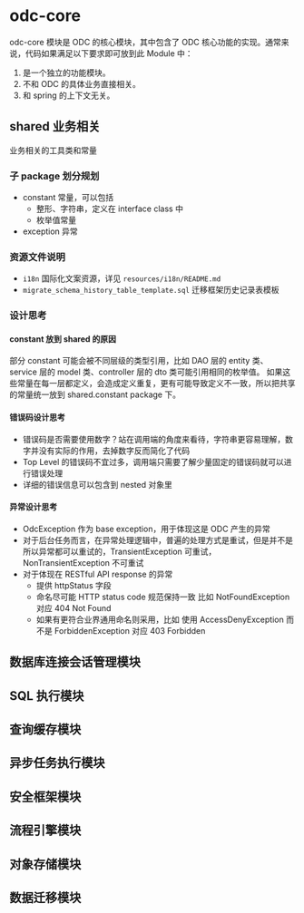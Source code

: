 # odc-core

odc-core 模块是 ODC 的核心模块，其中包含了 ODC 核心功能的实现。通常来说，代码如果满足以下要求即可放到此 Module 中：

1. 是一个独立的功能模块。
2. 不和 ODC 的具体业务直接相关。
3. 和 spring 的上下文无关。

## shared 业务相关

业务相关的工具类和常量

### 子 package 划分规划

- constant 常量，可以包括
    - 整形、字符串，定义在 interface class 中
    - 枚举值常量
- exception 异常

### 资源文件说明

- `i18n` 国际化文案资源，详见 `resources/i18n/README.md`
- `migrate_schema_history_table_template.sql` 迁移框架历史记录表模板

### 设计思考

#### constant 放到 shared 的原因

部分 constant 可能会被不同层级的类型引用，比如 DAO 层的 entity 类、service 层的 model 类、controller 层的 dto 类可能引用相同的枚举值。
如果这些常量在每一层都定义，会造成定义重复，更有可能导致定义不一致，所以把共享的常量统一放到 shared.constant package 下。

#### 错误码设计思考

- 错误码是否需要使用数字？站在调用端的角度来看待，字符串更容易理解，数字并没有实际的作用，去掉数字反而简化了代码
- Top Level 的错误码不宜过多，调用端只需要了解少量固定的错误码就可以进行错误处理
- 详细的错误信息可以包含到 nested 对象里

#### 异常设计思考

- OdcException 作为 base exception，用于体现这是 ODC 产生的异常
- 对于后台任务而言，在异常处理逻辑中，普遍的处理方式是重试，但是并不是所以异常都可以重试的，TransientException 可重试，NonTransientException 不可重试
- 对于体现在 RESTful API response 的异常
    - 提供 httpStatus 字段
    - 命名尽可能 HTTP status code 规范保持一致 比如 NotFoundException 对应 404 Not Found
    - 如果有更符合业界通用命名则采用，比如 使用 AccessDenyException 而不是 ForbiddenException 对应 403 Forbidden

## 数据库连接会话管理模块

## SQL 执行模块

## 查询缓存模块

## 异步任务执行模块

## 安全框架模块

## 流程引擎模块

## 对象存储模块

## 数据迁移模块
